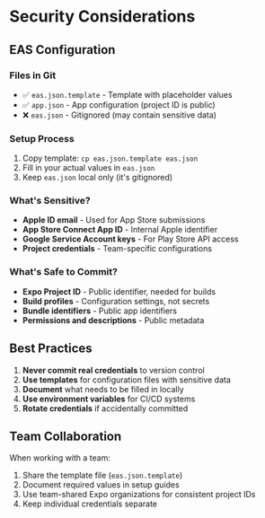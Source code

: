 # Security Considerations

## EAS Configuration

### Files in Git
- ✅ `eas.json.template` - Template with placeholder values
- ✅ `app.json` - App configuration (project ID is public)
- ❌ `eas.json` - Gitignored (may contain sensitive data)

### Setup Process
1. Copy template: `cp eas.json.template eas.json`
2. Fill in your actual values in `eas.json`
3. Keep `eas.json` local only (it's gitignored)

### What's Sensitive?
- **Apple ID email** - Used for App Store submissions
- **App Store Connect App ID** - Internal Apple identifier
- **Google Service Account keys** - For Play Store API access
- **Project credentials** - Team-specific configurations

### What's Safe to Commit?
- **Expo Project ID** - Public identifier, needed for builds
- **Build profiles** - Configuration settings, not secrets
- **Bundle identifiers** - Public app identifiers
- **Permissions and descriptions** - Public metadata

## Best Practices

1. **Never commit real credentials** to version control
2. **Use templates** for configuration files with sensitive data
3. **Document** what needs to be filled in locally
4. **Use environment variables** for CI/CD systems
5. **Rotate credentials** if accidentally committed

## Team Collaboration

When working with a team:
1. Share the template file (`eas.json.template`)
2. Document required values in setup guides
3. Use team-shared Expo organizations for consistent project IDs
4. Keep individual credentials separate